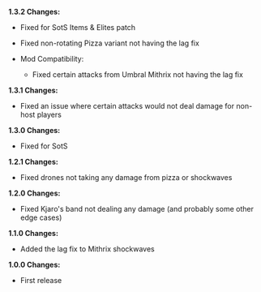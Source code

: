 **1.3.2 Changes:**

* Fixed for SotS Items & Elites patch

* Fixed non-rotating Pizza variant not having the lag fix

* Mod Compatibility:
  * Fixed certain attacks from Umbral Mithrix not having the lag fix

**1.3.1 Changes:**

* Fixed an issue where certain attacks would not deal damage for non-host players

**1.3.0 Changes:**

* Fixed for SotS

**1.2.1 Changes:**

* Fixed drones not taking any damage from pizza or shockwaves

**1.2.0 Changes:**

* Fixed Kjaro's band not dealing any damage (and probably some other edge cases)

**1.1.0 Changes:**

* Added the lag fix to Mithrix shockwaves

**1.0.0 Changes:**

* First release